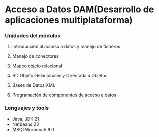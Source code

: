 # Acceso a Datos DAM(Desarrollo de aplicaciones multiplataforma)

### Unidades del módulos

1. Introducción al acceso a datos y manejo de ficheros

2. Manejo de conectores

3. Mapeo objeto relacional

4. BD Objeto-Relacionales y Orientada a Objetos

5. Bases de Datos XML

6. Programación de componentes de acceso a datos

### Lenguajes y tools

- Java, JDK 21
- Netbeans 23
- MSQLWorbench 8.0

